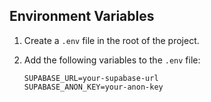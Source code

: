 ## Environment Variables

1. Create a `.env` file in the root of the project.
2. Add the following variables to the `.env` file:

   ```env
   SUPABASE_URL=your-supabase-url
   SUPABASE_ANON_KEY=your-anon-key